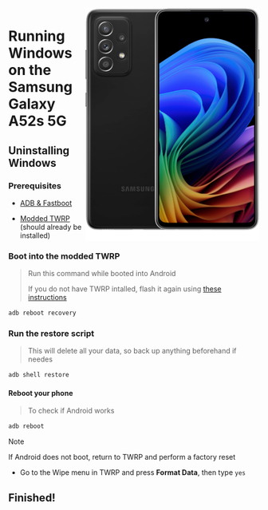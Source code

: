 <img align="right" src="https://github.com/n00b69/woa-a52s/blob/main/a52s.png" width="350" alt="Windows 11 running on a52sxq">

# Running Windows on the Samsung Galaxy A52s 5G

## Uninstalling Windows

### Prerequisites
- [ADB & Fastboot](https://developer.android.com/studio/releases/platform-tools)

- [Modded TWRP](https://github.com/n00b69/woa-a52s/releases/download/Files/a52stwrp.tar) (should already be installed)

### Boot into the modded TWRP
> Run this command while booted into Android
>
> If you do not have TWRP intalled, flash it again using [these instructions](1-partition.md#flash-twrp-recovery)
```cmd
adb reboot recovery
```

### Run the restore script
> This will delete all your data, so back up anything beforehand if needes
```cmd
adb shell restore
```

#### Reboot your phone
> To check if Android works
```cmd
adb reboot
```
> [!Note]
> If Android does not boot, return to TWRP and perform a factory reset
- Go to the Wipe menu in TWRP and press **Format Data**, then type `yes`


## Finished!

















